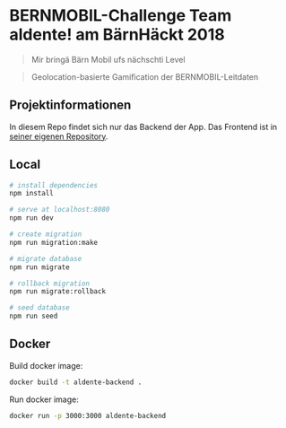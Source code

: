 # BERNMOBIL-Challenge Team aldente! am BärnHäckt 2018

> Mir bringä Bärn Mobil ufs nächschti Level

> Geolocation-basierte Gamification der BERNMOBIL-Leitdaten

## Projektinformationen

In diesem Repo findet sich nur das Backend der App. Das Frontend ist in [seiner eigenen Repository](https://github.com/Buffalom/bernhackt2018-aldente).


## Local 

``` bash
# install dependencies
npm install

# serve at localhost:8080
npm run dev

# create migration
npm run migration:make

# migrate database
npm run migrate

# rollback migration
npm run migrate:rollback

# seed database
npm run seed

```

## Docker

Build docker image:

```bash
docker build -t aldente-backend .
```

Run docker image:

```bash
docker run -p 3000:3000 aldente-backend
```